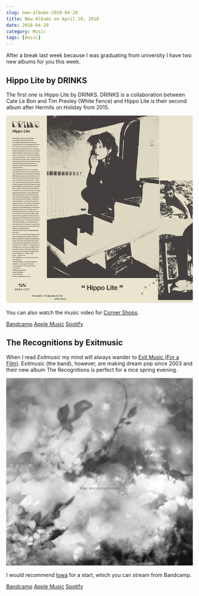 ```yaml
---
slug: new-albums-2018-04-20
title: New Albums on April 20, 2018
date: 2018-04-20
category: Music
tags: [music]
---
```


After a break last week because I was graduating from university I have two new albums for you this week.

## Hippo Lite by DRINKS

The first one is Hippo Lite by DRINKS. DRINKS is a collaboration between Cate Le Bon and Tim Presley (White Fence) and Hippo Lite is their second album after Hermits on Holiday from 2015.

![Album cover of Hippo Lite by DRINKS](./drinks-hippo-lite.jpg)

You can also watch the music video for [Corner Shops](https://www.youtube.com/watch?v=V87KEg_J3hg).

[Bandcamp](https://drinks.bandcamp.com/album/hippo-lite)
[Apple Music](https://itunes.apple.com/at/album/hippo-lite/1347967254?l=en)
[Spotify](https://open.spotify.com/album/6V9c46US2xiiS6iFmnj7WV)

## The Recognitions by Exitmusic

When I read _Exitmusic_ my mind will always wander to [Exit Music (For a Film)](https://open.spotify.com/track/4Na0siMtWOW9pJoWJ1Ponv). Exitmusic (the band), however, are making dream pop since 2003 and their new album The Recognitions is perfect for a nice spring evening.

![Album cover The Recognitions by Exitmusic](./exitmusic-the-recognitions.jpg)

I would recommend [Iowa](https://exitmusic.bandcamp.com/track/iowa) for a start, which you can stream from Bandcamp.

[Bandcamp](https://exitmusic.bandcamp.com/album/the-recognitions)
[Apple Music](https://itunes.apple.com/at/album/the-recognitions/1342808966?l=en)
[Spotify](https://open.spotify.com/album/6IfJrQ9KPPez2yZAoTNGgT)
